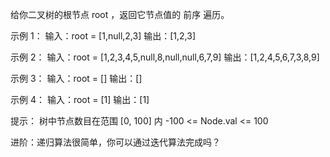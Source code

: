 给你二叉树的根节点 root ，返回它节点值的 前序 遍历。

示例 1：
输入：root = [1,null,2,3]
输出：[1,2,3]

示例 2：
输入：root = [1,2,3,4,5,null,8,null,null,6,7,9]
输出：[1,2,4,5,6,7,3,8,9]

示例 3：
输入：root = []
输出：[]

示例 4：
输入：root = [1]
输出：[1]

提示：
树中节点数目在范围 [0, 100] 内
-100 <= Node.val <= 100

进阶：递归算法很简单，你可以通过迭代算法完成吗？